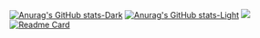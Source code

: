 [![Anurag's GitHub stats-Dark](https://github-readme-stats.vercel.app/api?username=leduytuanvu&show_icons=true&theme=dark#gh-dark-mode-only)](https://github.com/anuraghazra/github-readme-stats#gh-dark-mode-only)
[![Anurag's GitHub stats-Light](https://github-readme-stats.vercel.app/api?username=leduytuanvu&show_icons=true&theme=default#gh-light-mode-only)](https://github.com/anuraghazra/github-readme-stats#gh-light-mode-only)
<picture>
<source 
  srcset="https://github-readme-stats.vercel.app/api?username=leduytuanvu&show_icons=true&theme=dark"
  media="(prefers-color-scheme: dark)"
/>
<source
  srcset="https://github-readme-stats.vercel.app/api?username=leduytuanvu&show_icons=true"
  media="(prefers-color-scheme: light), (prefers-color-scheme: no-preference)"
/>
<img src="https://github-readme-stats.vercel.app/api?username=leduytuanvu&show_icons=true" />
</picture>
[![Readme Card](https://github-readme-stats.vercel.app/api/pin/?username=leduytuanvu&repo=github-readme-stats)](https://github.com/anuraghazra/github-readme-stats)
